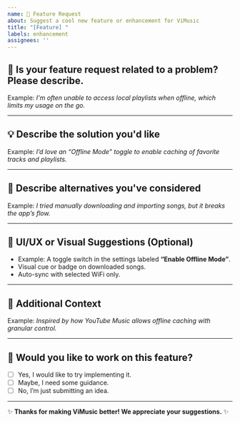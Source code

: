 ```yaml
---
name: 🚀 Feature Request
about: Suggest a cool new feature or enhancement for ViMusic
title: "[Feature] "
labels: enhancement
assignees: ''
---
```


## 🚧 Is your feature request related to a problem? Please describe.
<!-- Clearly describe the problem or limitation you're facing. -->
Example: *I'm often unable to access local playlists when offline, which limits my usage on the go.*

---

## 💡 Describe the solution you'd like
<!-- A clear and concise description of what you want to happen. -->
Example: *I’d love an “Offline Mode” toggle to enable caching of favorite tracks and playlists.*

---

## 🧩 Describe alternatives you've considered
<!-- Any alternative features or workarounds you've explored. -->
Example: *I tried manually downloading and importing songs, but it breaks the app’s flow.*

---

## 🎨 UI/UX or Visual Suggestions (Optional)
<!-- Describe how this feature could look or function visually, if applicable. You can even add mockups! -->
- Example: A toggle switch in the settings labeled **“Enable Offline Mode”**.
- Visual cue or badge on downloaded songs.
- Auto-sync with selected WiFi only.

---

## 🧠 Additional Context
<!-- Any other details, screenshots, references, or inspirations you'd like to share. -->
Example: *Inspired by how YouTube Music allows offline caching with granular control.*

---

## 🙋 Would you like to work on this feature?
- [ ] Yes, I would like to try implementing it.
- [ ] Maybe, I need some guidance.
- [ ] No, I’m just submitting an idea.

---

✨ **Thanks for making ViMusic better! We appreciate your suggestions.** ✨
